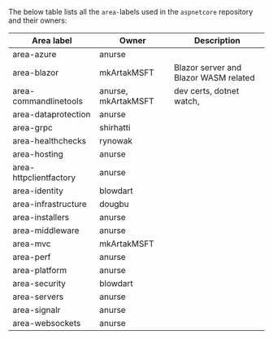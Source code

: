 The below table lists all the `area-`labels used in the `aspnetcore` repository and their owners:

| Area label | Owner | Description|
|--- | ---| --- |
| area-azure | anurse | |
| area-blazor | mkArtakMSFT | Blazor server and Blazor WASM related |
| area-commandlinetools | anurse, mkArtakMSFT | dev certs, dotnet watch,  |
| area-dataprotection | anurse | |
| area-grpc | shirhatti | |
| area-healthchecks | rynowak | |
| area-hosting | anurse | |
| area-httpclientfactory | anurse | |
| area-identity | blowdart | |
| area-infrastructure | dougbu | |
| area-installers | anurse | |
| area-middleware | anurse | |
| area-mvc | mkArtakMSFT | |
| area-perf | anurse | |
| area-platform | anurse | |
| area-security | blowdart | |
| area-servers | anurse | |
| area-signalr | anurse | |
| area-websockets | anurse | |
